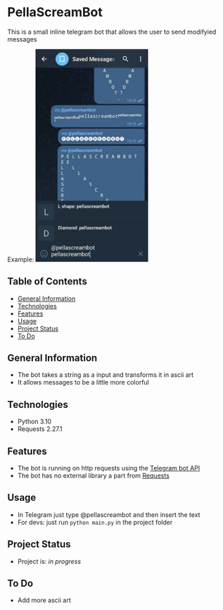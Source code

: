 # PellaScreamBot
This is a small inline telegram bot that allows the user to send modifyied messages

Example:
<img src="https://github.com/Pella86/PellaScreamBot/blob/main/readme_pic/readme_picture.jpg" width="256">

## Table of Contents
* [General Information](#general-information)
* [Technologies](#technologies)
* [Features](#features)
* [Usage](#usage)
* [Project Status](#project-status)
* [To Do](#to-do)

## General Information
* The bot takes a string as a input and transforms it in ascii art
* It allows messages to be a little more colorful

## Technologies
* Python 3.10
* Requests 2.27.1

## Features
* The bot is running on http requests using the [Telegram bot API](https://core.telegram.org/bots/api)
* The bot has no external library a part from [Requests](https://requests.readthedocs.io/en/latest/)

## Usage
* In Telegram just type @pellascreambot and then insert the text
* For devs: just run `python main.py` in the project folder

## Project Status
* Project is: _in progress_

## To Do
* Add more ascii art

